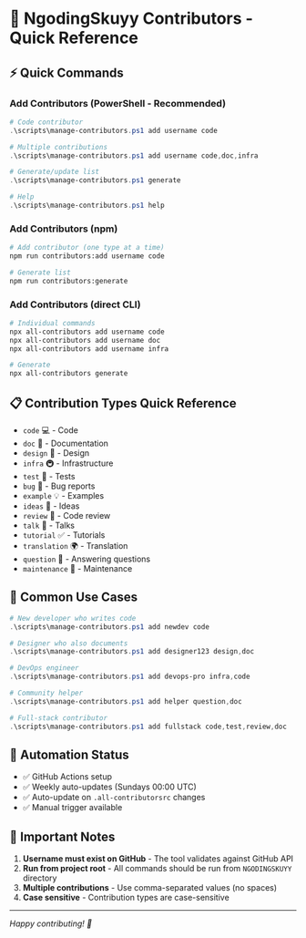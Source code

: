 # 🎯 NgodingSkuyy Contributors - Quick Reference

## ⚡ Quick Commands

### Add Contributors (PowerShell - Recommended)
```powershell
# Code contributor
.\scripts\manage-contributors.ps1 add username code

# Multiple contributions
.\scripts\manage-contributors.ps1 add username code,doc,infra

# Generate/update list
.\scripts\manage-contributors.ps1 generate

# Help
.\scripts\manage-contributors.ps1 help
```

### Add Contributors (npm)
```bash
# Add contributor (one type at a time)
npm run contributors:add username code

# Generate list
npm run contributors:generate
```

### Add Contributors (direct CLI)
```bash
# Individual commands
npx all-contributors add username code
npx all-contributors add username doc
npx all-contributors add username infra

# Generate
npx all-contributors generate
```

## 📋 Contribution Types Quick Reference

- `code` 💻 - Code
- `doc` 📖 - Documentation  
- `design` 🎨 - Design
- `infra` 🚇 - Infrastructure
- `test` 🚨 - Tests
- `bug` 🐛 - Bug reports
- `example` 💡 - Examples
- `ideas` 🤔 - Ideas
- `review` 👀 - Code review
- `talk` 📢 - Talks
- `tutorial` ✅ - Tutorials
- `translation` 🌍 - Translation
- `question` 💬 - Answering questions
- `maintenance` 🚧 - Maintenance

## 🎯 Common Use Cases

```powershell
# New developer who writes code
.\scripts\manage-contributors.ps1 add newdev code

# Designer who also documents
.\scripts\manage-contributors.ps1 add designer123 design,doc

# DevOps engineer
.\scripts\manage-contributors.ps1 add devops-pro infra,code

# Community helper
.\scripts\manage-contributors.ps1 add helper question,doc

# Full-stack contributor
.\scripts\manage-contributors.ps1 add fullstack code,test,review,doc
```

## 🤖 Automation Status

- ✅ GitHub Actions setup
- ✅ Weekly auto-updates (Sundays 00:00 UTC)
- ✅ Auto-update on `.all-contributorsrc` changes
- ✅ Manual trigger available

## 🚨 Important Notes

1. **Username must exist on GitHub** - The tool validates against GitHub API
2. **Run from project root** - All commands should be run from `NGODINGSKUYY` directory
3. **Multiple contributions** - Use comma-separated values (no spaces)
4. **Case sensitive** - Contribution types are case-sensitive

---

*Happy contributing! 🚀*
